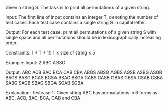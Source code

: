 Given a string S. The task is to print all permutations of a given string.

Input:
The first line of input contains an integer T, denoting the number of test cases. Each test case contains a single string S in capital letter.

Output:
For each test case, print all permutations of a given string S with single space and all permutations should be in lexicographically increasing order.

Constraints:
1 ≤ T ≤ 10
1 ≤ size of string ≤ 5

Example:
Input:
2
ABC
ABSG

Output:
ABC ACB BAC BCA CAB CBA 
ABGS ABSG AGBS AGSB ASBG ASGB BAGS BASG BGAS BGSA BSAG BSGA GABS GASB GBAS GBSA GSAB GSBA SABG SAGB SBAG SBGA SGAB SGBA

Explanation:
Testcase 1: Given string ABC has permutations in 6 forms as ABC, ACB, BAC, BCA, CAB and CBA .
 
